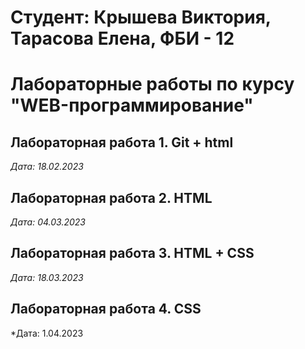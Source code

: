 # Студент: Крышева Виктория, Тарасова Елена, ФБИ - 12

# Лабораторные работы по курсу "WEB-программирование"

## Лабораторная работа 1. Git + html

*Дата: 18.02.2023*

## Лабораторная работа 2. HTML

*Дата: 04.03.2023*

## Лабораторная работа 3. HTML + CSS

*Дата: 18.03.2023*

## Лабораторная работа 4. CSS

*Дата: 1.04.2023
